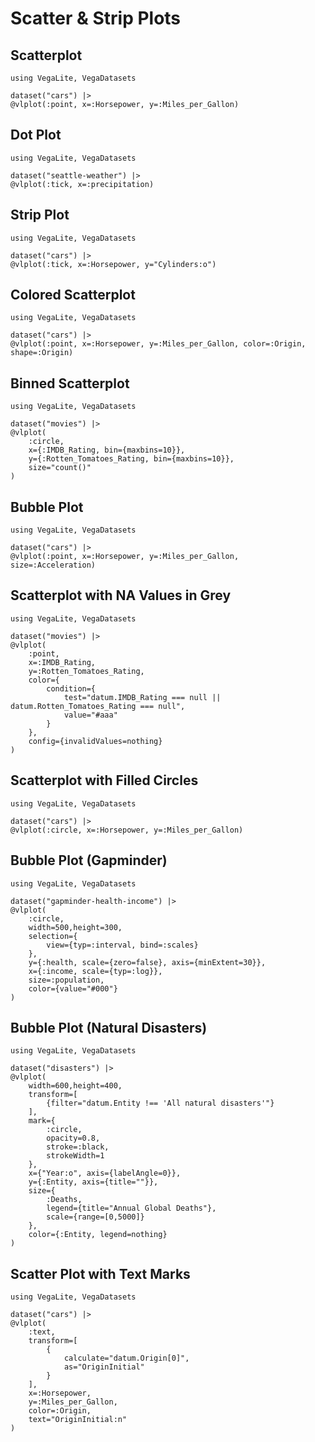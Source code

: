 # Scatter & Strip Plots

## Scatterplot

```@example
using VegaLite, VegaDatasets

dataset("cars") |>
@vlplot(:point, x=:Horsepower, y=:Miles_per_Gallon)
```

## Dot Plot

```@example
using VegaLite, VegaDatasets

dataset("seattle-weather") |>
@vlplot(:tick, x=:precipitation)
```

## Strip Plot

```@example
using VegaLite, VegaDatasets

dataset("cars") |>
@vlplot(:tick, x=:Horsepower, y="Cylinders:o")
```

## Colored Scatterplot

```@example
using VegaLite, VegaDatasets

dataset("cars") |>
@vlplot(:point, x=:Horsepower, y=:Miles_per_Gallon, color=:Origin, shape=:Origin)
```

## Binned Scatterplot

```@example
using VegaLite, VegaDatasets

dataset("movies") |>
@vlplot(
    :circle,
    x={:IMDB_Rating, bin={maxbins=10}},
    y={:Rotten_Tomatoes_Rating, bin={maxbins=10}},
    size="count()"
)
```

## Bubble Plot

```@example
using VegaLite, VegaDatasets

dataset("cars") |>
@vlplot(:point, x=:Horsepower, y=:Miles_per_Gallon, size=:Acceleration)
```

## Scatterplot with NA Values in Grey

```@example
using VegaLite, VegaDatasets

dataset("movies") |>
@vlplot(
    :point,
    x=:IMDB_Rating,
    y=:Rotten_Tomatoes_Rating,
    color={
        condition={
            test="datum.IMDB_Rating === null || datum.Rotten_Tomatoes_Rating === null",
            value="#aaa"
        }
    },
    config={invalidValues=nothing}
)
```

## Scatterplot with Filled Circles

```@example
using VegaLite, VegaDatasets

dataset("cars") |>
@vlplot(:circle, x=:Horsepower, y=:Miles_per_Gallon)
```

## Bubble Plot (Gapminder)

```@example
using VegaLite, VegaDatasets

dataset("gapminder-health-income") |>
@vlplot(
    :circle,
    width=500,height=300,
    selection={
        view={typ=:interval, bind=:scales}
    },
    y={:health, scale={zero=false}, axis={minExtent=30}},
    x={:income, scale={typ=:log}},
    size=:population,
    color={value="#000"}
)
```

## Bubble Plot (Natural Disasters)

```@example
using VegaLite, VegaDatasets

dataset("disasters") |>
@vlplot(
    width=600,height=400,
    transform=[
        {filter="datum.Entity !== 'All natural disasters'"}
    ],
    mark={
        :circle,
        opacity=0.8,
        stroke=:black,
        strokeWidth=1
    },
    x={"Year:o", axis={labelAngle=0}},
    y={:Entity, axis={title=""}},
    size={
        :Deaths,
        legend={title="Annual Global Deaths"},
        scale={range=[0,5000]}
    },
    color={:Entity, legend=nothing}
)
```

## Scatter Plot with Text Marks

```@example
using VegaLite, VegaDatasets

dataset("cars") |>
@vlplot(
    :text,
    transform=[
        {
            calculate="datum.Origin[0]",
            as="OriginInitial"
        }
    ],
    x=:Horsepower,
    y=:Miles_per_Gallon,
    color=:Origin,
    text="OriginInitial:n"
)
```
